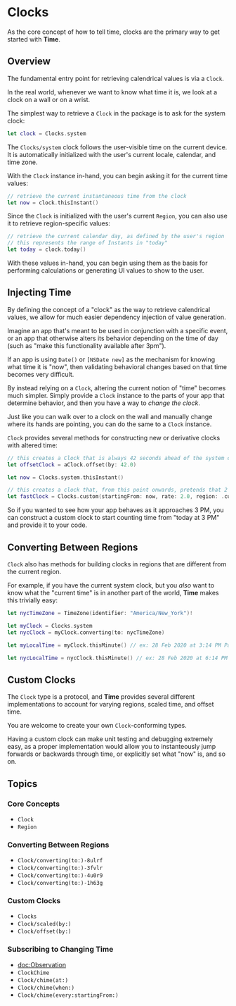 # Clocks

As the core concept of how to tell time, clocks are the primary way to get started with **Time**.

## Overview

The fundamental entry point for retrieving calendrical values is via a ``Clock``.

In the real world, whenever we want to know what time it is, we look at a clock on a wall or on a wrist.

The simplest way to retrieve a `Clock` in the package is to ask for the system clock:

```swift
let clock = Clocks.system
```

The ``Clocks/system`` clock follows the user-visible time on the current device.
It is automatically initialized with the user's current locale, calendar, and time zone.

With the `Clock` instance in-hand, you can begin asking it for the current time values:

```swift
// retrieve the current instantaneous time from the clock
let now = clock.thisInstant()
```

Since the `Clock` is initialized with the user's current ``Region``, you can also use it to retrieve region-specific values:

```swift
// retrieve the current calendar day, as defined by the user's region
// this represents the range of Instants in "today"
let today = clock.today()
```

With these values in-hand, you can begin using them as the basis for performing calculations or generating UI values to show to the user.

## Injecting Time

By defining the concept of a "clock" as the way to retrieve calendrical values,
we allow for much easier dependency injection of value generation.

Imagine an app that's meant to be used in conjunction with a specific event,
or an app that otherwise alters its behavior depending on the time of day (such as "make this functionality available after 3pm").

If an app is using `Date()` or `[NSDate new]` as the mechanism for knowing what time it is "now",
then validating behavioral changes based on that time becomes very difficult.

By instead relying on a ``Clock``, altering the current notion of "time" becomes much simpler.
Simply provide a `Clock` instance to the parts of your app that determine behavior,
and then you have a way to _change the clock_.

Just like you can walk over to a clock on the wall and manually change where its hands are pointing,
you can do the same to a `Clock` instance.

`Clock` provides several methods for constructing new or derivative clocks with altered time:

```swift
// this creates a Clock that is always 42 seconds ahead of the system clock
let offsetClock = aClock.offset(by: 42.0)
```
```swift
let now = Clocks.system.thisInstant()

// this creates a clock that, from this point onwards, pretends that 2 seconds have passed for every second that has passed in real time 
let fastClock = Clocks.custom(startingFrom: now, rate: 2.0, region: .current)
```

So if you wanted to see how your app behaves as it approaches 3 PM,
you can construct a custom clock to start counting time from "today at 3 PM" and provide it to your code.

## Converting Between Regions

``Clock`` also has methods for building clocks in regions that are different from the current region.

For example, if you have the current system clock, but you _also_ want to know what the "current time" is in another part of the world,
**Time** makes this trivially easy:

```swift
let nycTimeZone = TimeZone(identifier: "America/New_York")!

let myClock = Clocks.system
let nycClock = myClock.converting(to: nycTimeZone)

let myLocalTime = myClock.thisMinute() // ex: 28 Feb 2020 at 3:14 PM Pacific Time

let nycLocalTime = nycClock.thisMinute() // ex: 28 Feb 2020 at 6:14 PM Eastern Time
```

## Custom Clocks

The `Clock` type is a protocol, and **Time** provides several different implementations to account for varying regions,
scaled time, and offset time.

You are welcome to create your own `Clock`-conforming types.

Having a custom clock can make unit testing and debugging extremely easy,
as a proper implementation would allow you to instanteously jump forwards or backwards through time,
or explicitly set what "now" is, and so on.

## Topics

### Core Concepts

- ``Clock``
- ``Region``

### Converting Between Regions

- ``Clock/converting(to:)-8ulrf``
- ``Clock/converting(to:)-3fvlr``
- ``Clock/converting(to:)-4u0r9``
- ``Clock/converting(to:)-1h63g``

### Custom Clocks

- ``Clocks``
- ``Clock/scaled(by:)``
- ``Clock/offset(by:)``

### Subscribing to Changing Time

- <doc:Observation>
- ``ClockChime``
- ``Clock/chime(at:)``
- ``Clock/chime(when:)``
- ``Clock/chime(every:startingFrom:)``
